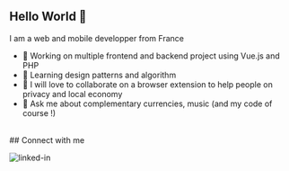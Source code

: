 

<!--
**gaspard-lonchampt/gaspard-lonchampt** is a ✨ _special_ ✨ repository because its `README.md` (this file) appears on your GitHub profile.

Here are some ideas to get you started:

- 🔭 I’m currently working on ...
- 🌱 I’m currently learning ...
- 👯 I’m looking to collaborate on ...
- 🤔 I’m looking for help with ...
- 💬 Ask me about ...
- 📫 How to reach me: ...
- 😄 Pronouns: ...
- ⚡ Fun fact: ...
-->

## Hello World 👋

I am a web and mobile developper from France

- 🔭 Working on multiple frontend and backend project using Vue.js and PHP
- 🌱 Learning design patterns and algorithm 
- 👯 I will love to collaborate on a browser extension to help people on privacy and local economy
- 💬 Ask me about complementary currencies, music (and my code of course !) 

<br>## Connect with me

[<img align="left" alt="linked-in" src="https://img.shields.io/badge/linkedin-%230077B5.svg?&style=for-the-badge&logo=linkedin&logoColor=white" />](www.linkedin.com/in/gaspard-lonchampt)

